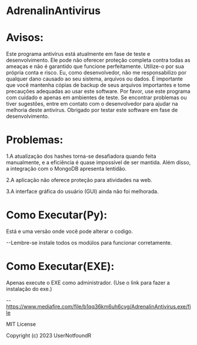 # AdrenalinAntivirus

# Avisos:

Este programa antivírus está atualmente em fase de teste e desenvolvimento.
Ele pode não oferecer proteção completa contra todas as ameaças e não é garantido que funcione perfeitamente. Utilize-o por sua própria conta e risco.
Eu, como desenvolvedor, não me responsabilizo por qualquer dano causado ao seu sistema, arquivos ou dados.
É importante que você mantenha cópias de backup de seus arquivos importantes e tome precauções adequadas ao usar este software.
Por favor, use este programa com cuidado e apenas em ambientes de teste.
Se encontrar problemas ou tiver sugestões, entre em contato com o desenvolvedor para ajudar na melhoria deste antivírus.
Obrigado por testar este software em fase de desenvolvimento.

# Problemas:
1.A atualização dos hashes torna-se desafiadora quando feita manualmente, e a eficiência é quase impossível de ser mantida. Além disso, a integração com o MongoDB apresenta lentidão.

2.A aplicação não oferece proteção para atividades na web.

3.A interface gráfica do usuário (GUI) ainda não foi melhorada.

# Como Executar(Py):

Está e uma versão onde você pode alterar o codigo. 

--Lembre-se instale todos os modúlos para funcionar corretamente.

# Como Executar(EXE):

Apenas execute o EXE como administrador. (Use o link para fazer a instalação do exe.)

--https://www.mediafire.com/file/b1qq36km6uh6cvg/AdrenalinAntivirus.exe/file

MIT License

Copyright (c) 2023 UserNotfoundR
